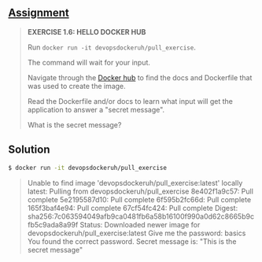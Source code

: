 ## [Assignment](https://courses.mooc.fi/org/uh-cs/courses/devops-with-docker/chapter-2/in-depth-dive-into-images#a7ca8fd9-a7ac-4fe7-bfa1-e53898bab9f8)

> **EXERCISE 1.6: HELLO DOCKER HUB**
> 
> Run `docker run -it devopsdockeruh/pull_exercise`.
> 
> The command will wait for your input.
> 
> Navigate through the [Docker hub](https://hub.docker.com/) to find the docs and Dockerfile that was used to create the image.
> 
> Read the Dockerfile and/or docs to learn what input will get the application to answer a "secret message".
> 
> What is the secret message?

## Solution

```bash
$ docker run -it devopsdockeruh/pull_exercise
```

> Unable to find image 'devopsdockeruh/pull_exercise:latest' locally
> latest: Pulling from devopsdockeruh/pull_exercise
> 8e402f1a9c57: Pull complete
> 5e2195587d10: Pull complete
> 6f595b2fc66d: Pull complete
> 165f3baf4e94: Pull complete
> 67cf54fc424: Pull complete
> Digest: sha256:7c063594049afb9ca0481fb6a58b16100f990a0d62c8665b9cfb5c9ada8a99f
> Status: Downloaded newer image for devopsdockeruh/pull_exercise:latest
> Give me the password: basics
> You found the correct password. Secret message is:
> "This is the secret message"

